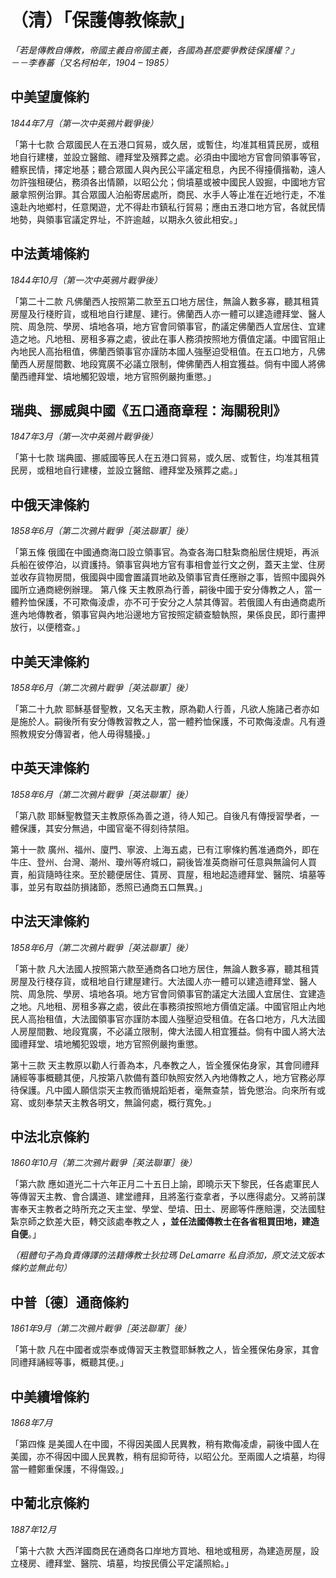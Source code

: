 # （清）「保護傳教條款」

*「若是傳教自傳教，帝國主義自帝國主義，各國為甚麼要爭教徒保護權？」  
－－李春蕃（又名柯柏年，1904 – 1985）*
 
## 中美望廈條約

*1844年7月（第一次中英鴉片戰爭後）*

「第十七款 合眾國民人在五港口貿易，或久居，或暫住，均准其租賃民房，或租地自行建樓，並設立醫館、禮拜堂及殯葬之處。必須由中國地方官會同領事等官，體察民情，擇定地基；聽合眾國人與內民公平議定租息，內民不得擡價揩勒，遠人勿許強租硬佔，務須各出情願，以昭公允；倘墳墓或被中國民人毀掘，中國地方官嚴拿照例治罪。其合眾國人泊船寄居處所，商民、水手人等止准在近地行走，不准遠赴內地鄉村，任意閑遊，尤不得赴市鎮私行貿易；應由五港口地方官，各就民情地勢，與領事官議定界址，不許逾越，以期永久彼此相安。」

## 中法黃埔條約

*1844年10月（第一次中英鴉片戰爭後）*

「第二十二款 凡佛蘭西人按照第二款至五口地方居住，無論人數多寡，聽其租賃房屋及行棧貯貨，或租地自行建屋、建行。佛蘭西人亦一體可以建造禮拜堂、醫人院、周急院、學房、墳地各項，地方官會同領事官，酌議定佛蘭西人宜居住、宜建造之地。凡地租、房租多寡之處，彼此在事人務須按照地方價值定議。中國官阻止內地民人高抬租值，佛蘭西領事官亦謹防本國人強壓迫受租值。在五口地方，凡佛蘭西人房屋間數、地段寬廣不必議立限制，俾佛蘭西人相宜獲益。倘有中國人將佛蘭西禮拜堂、墳地觸犯毀壞，地方官照例嚴拘重懲。」

## 瑞典、挪威與中國《五口通商章程：海關稅則》

*1847年3月（第一次中英鴉片戰爭後）*

「第十七款 瑞典國、挪威國等民人在五港口貿易，或久居、或暫住，均准其租賃民房，或租地自行建樓，並設立醫館、禮拜堂及殯葬之處。」

## 中俄天津條約

*1858年6月（第二次鴉片戰爭［英法聯軍］後）*

「第五條 俄國在中國通商海口設立領事官。為查各海口駐紮商船居住規矩，再派兵船在彼停泊，以資護持。領事官與地方官有事相會並行文之例，蓋天主堂、住房並收存貨物房間，俄國與中國會置議買地畝及領事官責任應辦之事，皆照中國與外國所立通商總例辦理。
第八條 天主教原為行善，嗣後中國于安分傳教之人，當一體矜恤保護，不可欺侮淩虐，亦不可于安分之人禁其傳習。若俄國人有由通商處所進內地傳教者，領事官與內地沿邊地方官按照定額查驗執照，果係良民，即行畫押放行，以便稽查。」

## 中美天津條約

*1858年6月（第二次鴉片戰爭［英法聯軍］後）*

「第二十九款 耶穌基督聖教，又名天主教，原為勸人行善，凡欲人施諸己者亦如是施於人。嗣後所有安分傳教習教之人，當一體矜恤保護，不可欺侮淩虐。凡有遵照教規安分傳習者，他人毋得騷擾。」

## 中英天津條約

*1858年6月（第二次鴉片戰爭［英法聯軍］後）*

「第八款 耶穌聖教暨天主教原係為善之道，待人知己。自後凡有傳授習學者，一體保護，其安分無過，中國官毫不得刻待禁阻。

第十一款 廣州、福州、廈門、寧波、上海五處，已有江寧條約舊准通商外，即在牛庄、登州、台灣、潮州、瓊州等府城口，嗣後皆准英商辦可任意與無論何人買賣，船貨隨時往來。至於聽便居住、賃房、買屋，租地起造禮拜堂、醫院、墳墓等事，並另有取益防損諸節，悉照已通商五口無異。」

## 中法天津條約

*1858年6月（第二次鴉片戰爭［英法聯軍］後）*

「第十款 凡大法國人按照第六款至通商各口地方居住，無論人數多寡，聽其租賃房屋及行棧存貨，或租地自行建屋建行。大法國人亦一體可以建造禮拜堂、醫人院、周急院、學房、墳地各項。地方官會同領事官酌議定大法國人宜居住、宜建造之地。凡地租、房租多寡之處，彼此在事務須按照地方價值定議。中國官阻止內地民人高抬租值，大法國領事官亦謹防本國人強壓迫受租值。在各口地方，凡大法國人房屋間數、地段寬廣，不必議立限制，俾大法國人相宜獲益。倘有中國人將大法國禮拜堂、墳地觸犯毀壞，地方官照例嚴拘重懲。

第十三款 天主教原以勸人行善為本，凡奉教之人，皆全獲保佑身家，其會同禮拜誦經等事概聽其便，凡按第八款備有蓋印執照安然入內地傳教之人，地方官務必厚待保護。凡中國人願信崇天主教而循規蹈矩者，毫無查禁，皆免懲治。向來所有或寫、或刻奉禁天主教各明文，無論何處，概行寬免。」

## 中法北京條約

*1860年10月（第二次鴉片戰爭［英法聯軍］後）*

「第六款 應如道光二十六年正月二十五日上諭，即曉示天下黎民，任各處軍民人等傳習天主教、會合講道、建堂禮拜，且將濫行查拿者，予以應得處分。又將前謀害奉天主教者之時所充之天主堂、學堂、塋墳、田土、房廊等件應賠還，交法國駐紮京師之欽差大臣，轉交該處奉教之人 **，並任法國傳教士在各省租買田地，建造自便**。」

*（粗體句子為負責傳譯的法籍傳教士狄拉瑪 DeLamarre 私自添加，原文法文版本條約並無此句）*

## 中普〔德〕通商條約
*1861年9月（第二次鴉片戰爭［英法聯軍］後）*

「第十款 凡在中國者或崇奉或傳習天主教暨耶穌教之人，皆全獲保佑身家，其會同禮拜誦經等事，概聽其便。」

## 中美續增條約
*1868年7月*

「第四條 是美國人在中國，不得因美國人民異教，稍有欺侮凌虐，嗣後中國人在美國，亦不得因中國人民異教，稍有屈抑苛待，以昭公允。至兩國人之墳墓，均得當一體鄭重保護，不得傷毀。」

## 中葡北京條約
*1887年12月*

「第十六款 大西洋國商民在通商各口岸地方買地、租地或租房，為建造房屋，設立棧房、禮拜堂、醫院、墳墓，均按民價公平定議照給。」
